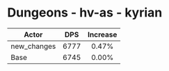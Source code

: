 # Dungeons - hv-as - kyrian
| Actor | DPS | Increase |
|---|:---:|:---:|
|new_changes|6777|0.47%|
|Base|6745|0.00%|
